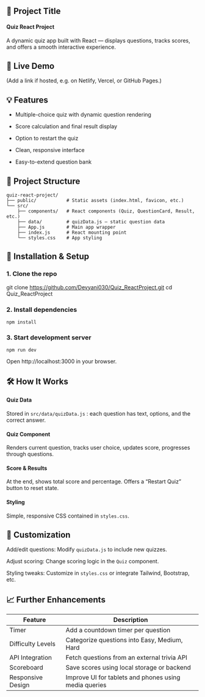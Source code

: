 ## 🎯 Project Title
#### Quiz React Project
A dynamic quiz app built with React — displays questions, tracks scores, and offers a smooth interactive experience.

## 🚀 Live Demo
(Add a link if hosted, e.g. on Netlify, Vercel, or GitHub Pages.)

## 💡 Features
- Multiple-choice quiz with dynamic question rendering

- Score calculation and final result display

- Option to restart the quiz

- Clean, responsive interface

- Easy-to-extend question bank

## 📁 Project Structure
```
quiz-react-project/
├── public/           # Static assets (index.html, favicon, etc.)
└── src/
    ├── components/   # React components (Quiz, QuestionCard, Result, etc.)
    ├── data/         # quizData.js – static question data
    ├── App.js        # Main app wrapper
    ├── index.js      # React mounting point
    └── styles.css    # App styling
```
## 🔧 Installation & Setup

### 1. Clone the repo
git clone https://github.com/Devyani030/Quiz_ReactProject.git
cd Quiz_ReactProject

### 2. Install dependencies
`npm install`

### 3. Start development server
`npm run dev`

Open http://localhost:3000 in your browser.

## 🛠 How It Works
#### Quiz Data
Stored in `src/data/quizData.js` : each question has text, options, and the correct answer.

#### Quiz Component
Renders current question, tracks user choice, updates score, progresses through questions.

#### Score & Results
At the end, shows total score and percentage. Offers a “Restart Quiz” button to reset state.

#### Styling
Simple, responsive CSS contained in `styles.css`.

## 🧩 Customization
Add/edit questions: Modify `quizData.js` to include new quizzes.

Adjust scoring: Change scoring logic in the `Quiz` component.

Styling tweaks: Customize in `styles.css` or integrate Tailwind, Bootstrap, etc.

## 📈 Further Enhancements
| Feature            | Description                                           |
|--------------------|-------------------------------------------------------|
| Timer              | Add a countdown timer per question                   |
| Difficulty Levels  | Categorize questions into Easy, Medium, Hard         |
| API Integration    | Fetch questions from an external trivia API          |
| Scoreboard         | Save scores using local storage or backend           |
| Responsive Design  | Improve UI for tablets and phones using media queries|

